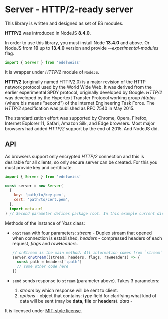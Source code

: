 # Server - HTTP/2-ready server

This library is written and designed as set of ES modules.

**HTTP/2** was introduced in NodeJS **8.4.0**.

In order to use this library, you must install Node **13.4.0** and above. Or NodeJS from **10** up to **13.4.0** version and provide _--experimental-modules_ flag.

```javascript
import { Server } from 'edelweiss'
```

It is wrapper under _HTTP/2_ module of `NodeJS`.

**HTTP/2** (originally named HTTP/2.0) is a major revision of the HTTP network protocol used by the World Wide Web. It was derived from the earlier experimental SPDY protocol, originally developed by Google. _HTTP/2_ was developed by the Hypertext Transfer Protocol working group _httpbis_ (where bis means "second") of the Internet Engineering Task Force. The _HTTP/2_ specification was published as RFC 7540 in May 2015.

The standardization effort was supported by Chrome, Opera, Firefox, Internet Explorer 11, Safari, Amazon Silk, and Edge browsers. Most major browsers had added _HTTP/2_ support by the end of 2015. And NodeJS did.

## API

As browsers support only encrypted _HTTP/2_ connection and this is desirable for all clients, so only secure server can be created. For this you must provide key and certificate.

```javascript
import { Server } from 'edelweiss'

const server = new Server(
  {
    key: 'path/to/key.pem',
    cert: 'path/to/cert.pem',
  },
  import.meta.url
) // Second parameter defines package root. In this example current directory is used as root folder.
```

Methods of the instance of _Yass_ class:

- `onStream` with four parameters: _stream_ - Duplex stream that opened when connection is established, _headers_ - compressed headers of each request, _flags_ and _rawHeaders_.

  ```javascript
  // onStream is the main method. All information comes from `stream` and writes to it.
  server.onStream((stream, headers, flags, rawHeaders) => {
    const path = headers[':path']
    // some other code here
  })
  ```

- `send` sends response to `stream` (parameter above). Takes 3 parameters:
  1. _stream_ by which response will be sent to client.
  2. _options_ - object that contains:
     _type_ field for clarifying what kind of data will be sent (may be **data**, **file** or **headers**).
     _data_ -

It is licensed under [MIT-style license](LICENSE).
